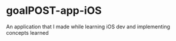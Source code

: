 # goalPOST-app-iOS
An application that I made while learning iOS dev and implementing concepts learned
